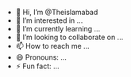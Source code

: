 - 👋 Hi, I’m @Theislamabad
- 👀 I’m interested in ...
- 🌱 I’m currently learning ...
- 💞️ I’m looking to collaborate on ...
- 📫 How to reach me ...
- 😄 Pronouns: ...
- ⚡ Fun fact: ...

<!---
Theislamabad/Theislamabad is a ✨ special ✨ repository because its `README.md` (this file) appears on your GitHub profile.
You can click the Preview link to take a look at your changes.
--->
